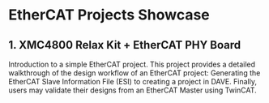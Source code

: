 # EtherCAT Projects Showcase

## 1. XMC4800 Relax Kit + EtherCAT PHY Board
Introduction to a simple EtherCAT project. This project provides a detailed walkthrough of the design workflow of an EtherCAT project: Generating the EtherCAT Slave Information File (ESI) to creating a project in DAVE. 
Finally, users may validate their designs from an EtherCAT Master using TwinCAT.  
